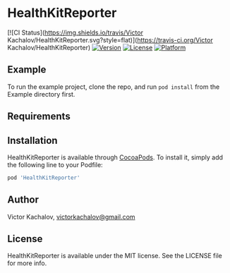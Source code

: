 # HealthKitReporter

[![CI Status](https://img.shields.io/travis/Victor Kachalov/HealthKitReporter.svg?style=flat)](https://travis-ci.org/Victor Kachalov/HealthKitReporter)
[![Version](https://img.shields.io/cocoapods/v/HealthKitReporter.svg?style=flat)](https://cocoapods.org/pods/HealthKitReporter)
[![License](https://img.shields.io/cocoapods/l/HealthKitReporter.svg?style=flat)](https://cocoapods.org/pods/HealthKitReporter)
[![Platform](https://img.shields.io/cocoapods/p/HealthKitReporter.svg?style=flat)](https://cocoapods.org/pods/HealthKitReporter)

## Example

To run the example project, clone the repo, and run `pod install` from the Example directory first.

## Requirements

## Installation

HealthKitReporter is available through [CocoaPods](https://cocoapods.org). To install
it, simply add the following line to your Podfile:

```ruby
pod 'HealthKitReporter'
```

## Author

Victor Kachalov, victorkachalov@gmail.com

## License

HealthKitReporter is available under the MIT license. See the LICENSE file for more info.
